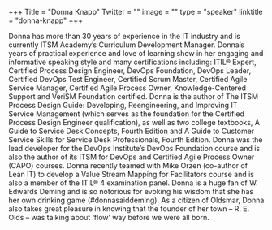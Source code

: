 +++
Title = "Donna Knapp"
Twitter = ""
image = ""
type = "speaker"
linktitle = "donna-knapp"
+++

Donna has more than 30 years of experience in the IT industry and is currently ITSM Academy’s Curriculum Development Manager. Donna’s years of practical experience and love of learning show in her engaging and informative speaking style and many certifications including: ITIL® Expert, Certified Process Design Engineer, DevOps Foundation, DevOps Leader, Certified DevOps Test Engineer, Certified Scrum Master, Certified Agile Service Manager, Certified Agile Process Owner, Knowledge-Centered Support and VeriSM Foundation certified. Donna is the author of The ITSM Process Design Guide: Developing, Reengineering, and Improving IT Service Management (which serves as the foundation for the Certified Process Design Engineer qualification), as well as two college textbooks, A Guide to Service Desk Concepts, Fourth Edition and A Guide to Customer Service Skills for Service Desk Professionals, Fourth Edition. Donna was the lead developer for the DevOps Institute’s DevOps Foundation course and is also the author of its ITSM for DevOps and Certified Agile Process Owner (CAPO) courses. Donna recently teamed with Mike Orzen (co-author of Lean IT) to develop a Value Stream Mapping for Facilitators course and is also a member of the ITIL® 4 examination panel. Donna is a huge fan of W. Edwards Deming and is so notorious for evoking his wisdom that she has her own drinking game (#donnasaiddeming). As a citizen of Oldsmar, Donna also takes great pleasure in knowing that the founder of her town – R. E. Olds – was talking about ‘flow’ way before we were all born.